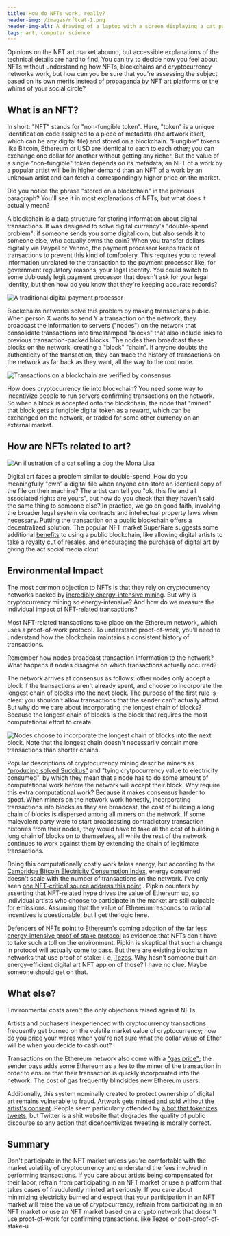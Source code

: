 ```yaml
---
title: How do NFTs work, really?
header-img: /images/nftcat-1.png
header-img-alt: A drawing of a laptop with a screen displaying a cat painting the Mona Lisa
tags: art, computer science
---
```

Opinions on the NFT art market abound, but accessible explanations of the technical details are hard to find. You can try to decide how you feel about NFTs without understanding how NFTs, blockchains and cryptocurrency networks work, but how can you be sure that you're assessing the subject based on its own merits instead of propaganda by NFT art platforms or the whims of your social circle?

## What is an NFT?

In short: "NFT" stands for "non-fungible token". Here, "token" is a unique identification code assigned to a piece of metadata (the artwork itself, which can be any digital file) and stored on a blockchain. "Fungible" tokens like Bitcoin, Ethereum or USD are identical to each to each other; you can exchange one dollar for another without getting any richer. But the value of a single "non-fungible" token depends on its metadata; an NFT of a work by a popular artist will be in higher demand than an NFT of a work by an unknown artist and can fetch a correspondingly higher price on the market.

Did you notice the phrase "stored on a blockchain" in the previous paragraph? You'll see it in most explanations of NFTs, but what does it actually mean?

A blockchain is a data structure for storing information about digital transactions. It was designed to solve digital currency's "double-spend problem": if someone sends you some digital coin, but also sends it to someone else, who actually owns the coin? When you transfer dollars digitally via Paypal or Venmo, the payment processor keeps track of transactions to prevent this kind of tomfoolery. This requires you to reveal information unrelated to the transaction to the payment processor like, for government regulatory reasons, your legal identity. You could switch to some dubiously legit payment processor that doesn't ask for your legal identity, but then how do you know that they're keeping accurate records?

![A traditional digital payment processor](/images/img_2134-2.png)

Blockchains networks solve this problem by making transactions public. When person X wants to send Y a transaction on the network, they broadcast the information to servers ("nodes") on the network that consolidate transactions into timestamped "blocks" that also include links to previous transaction-packed blocks. The nodes then broadcast these blocks on the network, creating a "block" "chain". If anyone doubts the authenticity of the transaction, they can trace the history of transactions on the network as far back as they want, all the way to the root node.

![Transactions on a blockchain are verified by consensus](/images/img_2134-3.png)

How does cryptocurrency tie into blockchain? You need some way to incentivize people to run servers confirming transactions on the network. So when a block is accepted onto the blockchain, the node that "mined" that block gets a fungible digital token as a reward, which can be exchanged on the network, or traded for some other currency on an external market.

## How are NFTs related to art?

![An illustration of a cat selling a dog the Mona Lisa](/images/img_2134-4-1.png)

Digital art faces a problem similar to double-spend. How do you meaningfully "own" a digital file when anyone can store an identical copy of the file on their machine? The artist can tell you "ok, this file and all associated rights are yours", but how do you check that they haven't said the same thing to someone else? In practice, we go on good faith, involving the broader legal system via contracts and intellectual property laws when necessary. Putting the transaction on a public blockchain offers a decentralized solution. The popular NFT market SuperRare suggests some additional [benefits](https://superrare.co/about) to using a public blockchain, like allowing digital artists to take a royalty cut of resales, and encouraging the purchase of digital art by giving the act social media clout. 

## Environmental Impact

The most common objection to NFTs is that they rely on cryptocurrency networks backed by [incredibly energy-intensive mining](https://digiconomist.net/ethereum-energy-consumption/). But why is cryptocurrency mining so energy-intensive? And how do we measure the individual impact of NFT-related transactions?

Most NFT-related transactions take place on the Ethereum network, which uses a proof-of-work protocol. To understand proof-of-work, you'll need to understand how the blockchain maintains a consistent history of transactions.

Remember how nodes broadcast transaction information to the network? What happens if nodes disagree on which transactions actually occurred? 

The network arrives at consensus as follows: other nodes only accept a block if the transactions aren't already spent, and choose to incorporate the longest chain of blocks into the next block. The purpose of the first rule is clear: you shouldn't allow transactions that the sender can't actually afford. But why do we care about incorporating the longest chain of blocks? Because the longest chain of blocks is the block that requires the most computational effort to create.

![Nodes choose to incorporate the longest chain of blocks into the next block. Note that the longest chain doesn't necessarily contain more transactions than shorter chains.](../images/img_2134-5.png)

Popular descriptions of cryptocurrency mining describe miners as ["producing solved Sudokus"](https://twitter.com/wolfejosh/status/1030292330513924097) and "tying crytpocurrency value to electricity consumed", by which they mean that a node has to do some amount of computational work before the network will accept their block. Why require this extra computational work? Because it makes consensus harder to spoof. When miners on the network work honestly, incorporating transactions into blocks as they are broadcast, the cost of building a long chain of blocks  is dispersed among all miners on the network. If some malevolent party were to start broadcasting contradictory transaction histories from their nodes, they would have to take all the cost of building a long chain of blocks on to themselves, all while the rest of the network continues to work against them by extending the chain of legitimate transactions.

Doing this computationally costly work takes energy, but according to the [Cambridge Bitcoin Electricity Consumption Index](https://cbeci.org/faq/), energy consumed doesn't scale with the number of transactions on the network.  I've only seen [one NFT-critical source address this point](https://everestpipkin.medium.com/but-the-environmental-issues-with-cryptoart-1128ef72e6a3) . Pipkin counters by asserting that NFT-related hype drives the value of Ethereum up, so individual artists who choose to participate in the market are still culpable for emissions. Assuming that the value of Ethereum responds to rational incentives is questionable, but I get the logic here.

Defenders of NFTs point to [Ethereum's coming adoption of the far less energy-intensive proof of stake protocol](https://ethereum.org/en/developers/docs/consensus-mechanisms/pos/) as evidence that NFTs don't have to take such a toll on the environment. Pipkin is skeptical that such a change in protocol will actually come to pass. But there are existing blockchain networks that use proof of stake: i. e, [Tezos](https://tezos.gitlab.io/008/proof_of_stake.html). Why hasn't someone built an energy-efficient digital art NFT app on of those? I have no clue. Maybe someone should get on that.

## What else?

Environmental costs aren't the only objections raised against NFTs. 

Artists and puchasers inexperienced with cryptocurrency transactions frequently get burned on the volatile market value of cryptocurrency; how do you price your wares when you're not sure what the dollar value of Ether will be when you decide to cash out? 

Transactions on the Ethereum network also come with a ["gas price"](https://ethereum.org/en/developers/docs/gas/); the sender pays adds some Ethereum as a fee to the miner of the transaction in order to ensure that their transaction is quickly incorporated into the network. The cost of gas frequently blindsides new Ethereum users. 

Additionally, this system nominally created to protect ownership of digital art remains vulnerable to fraud. [Artwork gets minted and sold without the artist's consent](https://twitter.com/adamferriss/status/1365708113140047873). People seem particularly offended by [a bot that tokenizes tweets](https://twitter.com/arvalis/status/1369230566843813891), but Twitter is a shit website that degrades the quality of public discourse so any action that dicencentivizes tweeting is morally correct.

## Summary

Don't participate in the NFT market unless you're comfortable with the market volatility of cryptocurrency and understand the fees involved in performing transactions. If you care about artists being compensated for their labor, refrain from participating in an NFT market or use a platform that takes cases of fraudulently minted art seriously. If you care about minimizing electricity burned and expect that your participation in an NFT market will raise the value of cryptocurrency, refrain from participating in an NFT market or use an NFT market based on a crypto network that doesn't use proof-of-work for confirming transactions, like Tezos or post-proof-of-stake-u